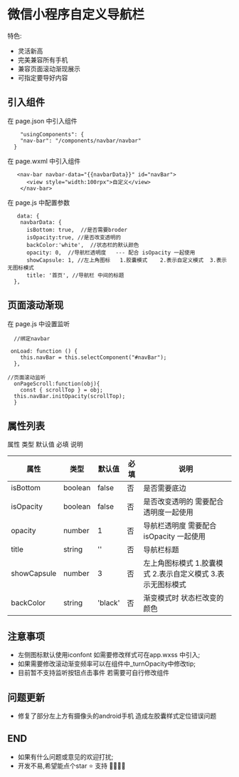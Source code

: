 # 微信小程序自定义导航栏

  特色:

  + 灵活新高
  + 完美兼容所有手机
  + 兼容页面滚动渐现展示
  + 可指定要导好内容

## 引入组件

  在 page.json 中引入组件
  

``` 
    "usingComponents": {
    "nav-bar": "/components/navbar/navbar"
  }
  ```

  在 page.wxml 中引入组件
  

``` 
   <nav-bar navbar-data="{{navbarData}}" id="navBar">
      <view style="width:100rpx">自定义</view>
    </nav-bar>
  ```

  在 page.js 中配置参数

  

``` 
   data: {
    navbarData: {
      isBottom: true,  //是否需要broder
      isOpacity:true, //是否改变透明的 
      backColor:'white',  //状态栏的默认颜色
      opacity: 0,  //导航栏透明度   --- 配合 isOpacity 一起使用
      showCapsule: 1, //左上角图标   1.胶囊模式    2.表示自定义模式  3.表示无图标模式
      title: '首页', //导航栏 中间的标题
  },
  ```

## 页面滚动渐现

在 page.js 中设置监听

  

``` 
  //绑定navbar

 onLoad: function () {
    this.navBar = this.selectComponent("#navBar");
  },

//页面滚动监听
  onPageScroll:function(obj){
    const { scrollTop } = obj;
  this.navBar.initOpacity(scrollTop);
  }
  ```

## 属性列表

属性	类型	默认值	必填	说明

|  属性   |  类型   |  默认值  |  必填   |   说明    |
|-------|-------|-------|-------|-------|
| isBottom | boolean | false |否|是否需要底边|
| isOpacity | boolean | false |否|是否改变透明的 需要配合透明度一起使用|
| opacity | number | 1 |否|导航栏透明度 需要配合 isOpacity 一起使用|
| title | string | '' |否|导航栏标题|
| showCapsule | number | 3 |否|左上角图标模式  1.胶囊模式    2.表示自定义模式  3.表示无图标模式 |
| backColor | string | 'black' |否| 渐变模式时 状态栏改变的颜色|

## 注意事项
 + 左侧图标默认使用iconfont 如需要修改样式可在app.wxss 中引入;
 + 如果需要修改滚动渐变频率可以在组件中_turnOpacity中修改tip;
 + 目前暂不支持监听按钮点击事件 若需要可自行修改组件
 ## 问题更新

 + 修复了部分左上方有摄像头的android手机 造成左胶囊样式定位错误问题
 ## END

 + 如果有什么问题或意见的欢迎打扰;
 + 开发不易,希望能点个star :star: 支持 :pray::pray::pray::pray: